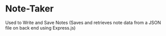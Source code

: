 # Note-Taker
Used to Write and Save Notes (Saves and retrieves note data from a JSON file on back end using Express.js) 


